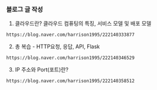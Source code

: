 ### 블로그 글 작성   
1. 클라우드란? 클라우드 컴퓨팅의 특징, 서비스 모델 및 배포 모델   
```
https://blog.naver.com/harrison1995/222140333877
```
   
2. 총 복습 - HTTP요청, 응답, API, Flask   
```
https://blog.naver.com/harrison1995/222140346529
```
   
3. IP 주소와 Port(포트)란?   
```
https://blog.naver.com/harrison1995/222140358512
```

